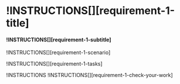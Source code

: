 # !INSTRUCTIONS[][requirement-1-title]

#### !INSTRUCTIONS[][requirement-1-subtitle]

!INSTRUCTIONS[][requirement-1-scenario]

!INSTRUCTIONS[][requirement-1-tasks]

!INSTRUCTIONS[](https://raw.githubusercontent.com/LODSContent/Challenge-V2-Framework/master/Templates/LevelSpecific/Checks/@lab.Variable(difficulty).md)
!INSTRUCTIONS[][requirement-1-check-your-work]
